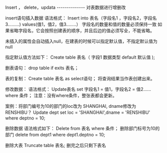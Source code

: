Insert ， delete，updata   --------------        对表数据进行增删改



insert语句插入数据
语法格式：
Insert into 表名（字段名1 ，字段名2，字段名3………)  values(值1，值2，值3……..）
字段名的数量和值的数量必须保持一致
如果省略字段名，它会按照创建表的顺序，并且后边的值必须写全，不能省略。

未插入的属性会自动插入null，在建表的时候可以指定默认值，不指定默认值为null

指定默认值方法如下：
Create table 表名（
      字段1     数据类型 default  默认值
);


删表语句： drop table if exits 表名；


表的复制：
Create table 表名 as select语句；
将查询结果当作表创建出来。



修改数据：
语法格式：
Update表名 set 字段名1 = 值1，字段名2 = 值2……where 条件；
注意：没有where条件，整张表都会更新。

案例：将部门编号为10的部门的loc改为 SHANGHAI, dname修改为 RENSHIBU？
Update dept set loc = 'SHANGHAI',dname = 'RENSHIBU' where deptno = 10;


删除数据
语法格式如下：
Delete from 表名 where 条件；
删除部门标号为10的部门
delete from dept1 where dept1.deptno = 10;


删除大表
Truncate table 表名;
删完之后只剩下表名





